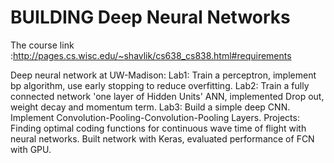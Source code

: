 # BUILDING Deep Neural Networks
The course link :http://pages.cs.wisc.edu/~shavlik/cs638_cs838.html#requirements

Deep neural network at UW-Madison:
Lab1: Train a perceptron, implement bp algorithm, use early stopping to reduce overfitting.
Lab2: Train a fully connected network 'one layer of Hidden Units' ANN, implemented Drop out, weight decay and momentum term.
Lab3: Build a simple deep CNN. Implement Convolution-Pooling-Convolution-Pooling Layers.
Projects: Finding optimal coding functions for continuous wave time of flight with neural networks. Built network with Keras,  evaluated performance of FCN with GPU.

